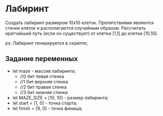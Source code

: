 # Лабиринт

Создать  лабиринт размером 10х10 клеток. Препятствиями являются стенки клеток и  располагаются случайным образом. Рассчитать кратчайший путь (если он существует) от клетки [1,1] до клетки [10,10].

ps:
Лабиринт генерируется в скрипте;

## Задание переменных
 - let maze - массив лабиринта;
     - //0 бит левая стенка
     - //1 бит верхняя стенка
     - //2 бит правая стенка
     - //3 бит нижняя стенка
- let MAZE_SIZE = [10, 10] - размер лабиринта;
- let start = [1, 0] - точка старта;
- let finish = [9, 0] - точка финиша;